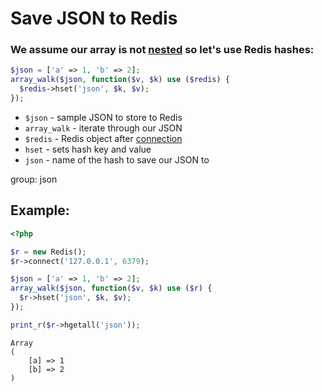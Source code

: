 # Save JSON to Redis

### We assume our array is not [nested](/php-redis/save-nested-json-to-redis-key) so let's use Redis hashes:

```php
$json = ['a' => 1, 'b' => 2];
array_walk($json, function($v, $k) use ($redis) {
  $redis->hset('json', $k, $v);
});
```

- `$json` - sample JSON to store to Redis
- `array_walk` - iterate through our JSON
- `$redis` - Redis object after [connection](/php-redis/how-to-connect-to-redis)
- `hset` - sets hash key and value
- `json` - name of the hash to save our JSON to

group: json

## Example: 
```php
<?php

$r = new Redis(); 
$r->connect('127.0.0.1', 6379);

$json = ['a' => 1, 'b' => 2];
array_walk($json, function($v, $k) use ($r) {
  $r->hset('json', $k, $v);
});

print_r($r->hgetall('json'));
```
```
Array
(
    [a] => 1
    [b] => 2
)

```

